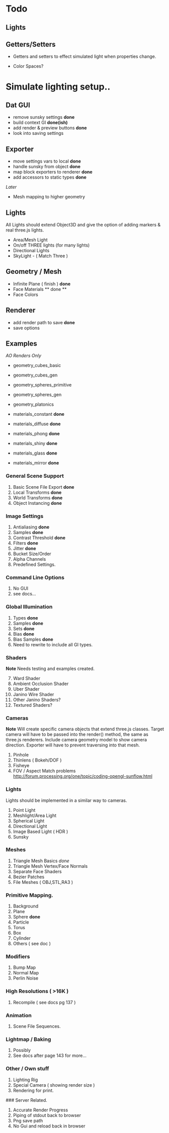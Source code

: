 
# Todo

## Lights

## Getters/Setters
- Getters and setters to effect simulated light when properties change.


- Color Spaces?


# Simulate lighting setup..

## Dat GUI

- remove sunsky settings **done**
- build context GI **done(ish)**
- add render & preview buttons **done**
- look into saving settings

## Exporter

- move settings vars to local **done**
- handle sunsky from object **done**
- map block exporters to renderer **done**
- add accessors to static types **done**

*Later*

- Mesh mapping to higher geometry

## Lights

All Lights should extend Object3D and give the option of adding markers & real three.js lights.
- Area/Mesh Light
- On/off THREE lights (for many lights)
- Directional Lights
- SkyLight - ( Match Three )

## Geometry / Mesh
- Infinite Plane ( finish ) **done**
- Face Materials ** done **
- Face Colors

## Renderer
- add render path to save **done**
- save options

## Examples

*AO Renders Only*

- geometry_cubes_basic
- geometry_cubes_gen
- geometry_spheres_primitive
- geometry_spheres_gen
- geometry_platonics

- materials_constant **done**
- materials_diffuse **done**
- materials_phong **done**
- materials_shiny **done**
- materials_glass **done**
- materials_mirror **done**

### General Scene Support

1. Basic Scene File Export **done**
2. Local Transforms **done**
3. World Transforms **done**
4. Object Instancing **done**


### Image Settings

1. Antialiasing **done**
2. Samples **done**
3. Contrast Threshold **done**
4. Filters **done**
5. Jitter **done**
6. Bucket Size/Order
7. Alpha Channels
8. Predefined Settings.

### Command Line Options
1. No GUI
2. see docs...


### Global Illumination
1. Types **done**
2. Samples **done**
3. Sets **done**
4. Bias **done**
5. Bias Samples **done**
6. Need to rewrite to include all GI types.

### Shaders

**Note** Needs testing and examples created.


7. Ward Shader
8. Ambient Occlusion Shader
9. Uber Shader
10. Janino Wire Shader
11. Other Janino Shaders?
11. Textured Shaders?

### Cameras

**Note**
Will create specific camera objects that extend three.js classes.
Target camera will have to be passed into the render() method, the same as three.js renderers.
Include camera geometry model to show camera direction.
Exporter will have to prevent traversing into that mesh.

1. Pinhole
2. Thinlens ( Bokeh/DOF )
3. Fisheye
4. FOV / Aspect Match problems http://forum.processing.org/one/topic/coding-opengl-sunflow.html

### Lights

Lights should be implemented in a similar way to cameras.

1. Point Light
2. Meshlight/Area Light
3. Spherical Light
4. Directional Light
5. Image Based Light ( HDR )
6. Sunsky

### Meshes
1. Triangle Mesh Basics *done*
2. Triangle Mesh Vertex/Face Normals
3. Separate Face Shaders
4. Bezier Patches
5. File Meshes ( OBJ,STL,RA3 )

### Primitive Mapping.
1. Background
2. Plane
3. Sphere **done**
4. Particle
5. Torus
6. Box
7. Cylinder
8. Others ( see doc )

### Modifiers
1. Bump Map
2. Normal Map
3. Perlin Noise

### High Resolutions ( >16K )
1. Recompile ( see docs pg 137 )

### Animation
1. Scene File Sequences.

### Lightmap / Baking
1. Possibly
2. See docs after page 143 for more...

### Other / Own stuff
1. Lighting Rig
2. Special Camera ( showing render size )
3. Rendering for print.

### Server Related.
1. Accurate Render Progress
2. Piping of stdout back to browser
3. Png save path
4. No Gui and reload back in browser


